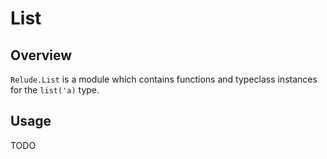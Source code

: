 # List

## Overview

`Relude.List` is a module which contains functions and typeclass instances for the `list('a)` type.

## Usage

TODO